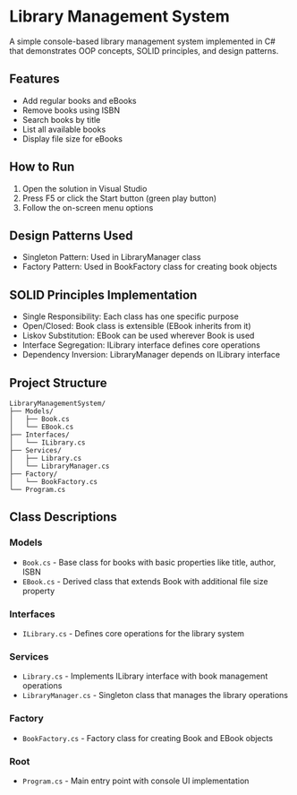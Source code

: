 # Library Management System

A simple console-based library management system implemented in C# that demonstrates OOP concepts, SOLID principles, and design patterns.

## Features

- Add regular books and eBooks
- Remove books using ISBN
- Search books by title
- List all available books
- Display file size for eBooks

## How to Run

1. Open the solution in Visual Studio
2. Press F5 or click the Start button (green play button)
3. Follow the on-screen menu options

## Design Patterns Used

- Singleton Pattern: Used in LibraryManager class
- Factory Pattern: Used in BookFactory class for creating book objects

## SOLID Principles Implementation

- Single Responsibility: Each class has one specific purpose
- Open/Closed: Book class is extensible (EBook inherits from it)
- Liskov Substitution: EBook can be used wherever Book is used
- Interface Segregation: ILibrary interface defines core operations
- Dependency Inversion: LibraryManager depends on ILibrary interface

## Project Structure

```
LibraryManagementSystem/
├── Models/
│   ├── Book.cs
│   └── EBook.cs
├── Interfaces/
│   └── ILibrary.cs
├── Services/
│   ├── Library.cs
│   └── LibraryManager.cs
├── Factory/
│   └── BookFactory.cs
└── Program.cs
```

## Class Descriptions

### Models
- `Book.cs` - Base class for books with basic properties like title, author, ISBN
- `EBook.cs` - Derived class that extends Book with additional file size property

### Interfaces
- `ILibrary.cs` - Defines core operations for the library system

### Services
- `Library.cs` - Implements ILibrary interface with book management operations
- `LibraryManager.cs` - Singleton class that manages the library operations

### Factory
- `BookFactory.cs` - Factory class for creating Book and EBook objects

### Root
- `Program.cs` - Main entry point with console UI implementation
